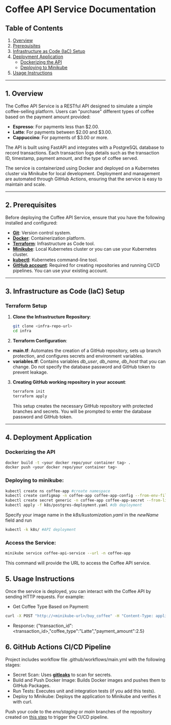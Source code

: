 # **Coffee API Service Documentation**

## **Table of Contents**

1. [Overview](#1-overview)
2. [Prerequisites](#2-prerequisites)
3. [Infrastructure as Code (IaC) Setup](#3-infrastructure-as-code-iac-setup)
4. [Deployment Application](#4-deployment-application)
    - [Dockerizing the API](#dockerizing-the-api)
    - [Deploying to Minikube](#deploying-to-minikube)
5. [Usage Instructions](#5-usage-instructions)

---

## **1. Overview**

The Coffee API Service is a RESTful API designed to simulate a simple coffee-selling platform. Users can "purchase" different types of coffee based on the payment amount provided:

- **Espresso**: For payments less than $2.00.
- **Latte**: For payments between $2.00 and $3.00.
- **Cappuccino**: For payments of $3.00 or more.

The API is built using FastAPI and integrates with a PostgreSQL database to record transactions. Each transaction logs details such as the transaction ID, timestamp, payment amount, and the type of coffee served.

The service is containerized using Docker and deployed on a Kubernetes cluster via Minikube for local development. Deployment and management are automated through GitHub Actions, ensuring that the service is easy to maintain and scale.

---

## **2. Prerequisites**

Before deploying the Coffee API Service, ensure that you have the following installed and configured:

- [**Git**](https://git-scm.com/download/linux): Version control system.
- [**Docker**](https://docs.docker.com/engine/install/): Containerization platform.
- [**Terraform**](https://developer.hashicorp.com/terraform/tutorials/aws-get-started/install-cli): Infrastructure as Code tool.
- [**Minikube**](https://minikube.sigs.k8s.io/docs/start/?arch=%2Flinux%2Fx86-64%2Fstable%2Fbinary+download): Local Kubernetes cluster or you can use your Kubernetes cluster.
- [**kubectl**](https://kubernetes.io/docs/tasks/tools/install-kubectl-linux/): Kubernetes command-line tool.
- [**GitHub account**](https://docs.github.com/en/get-started/start-your-journey/creating-an-account-on-github): Required for creating repositories and running CI/CD pipelines. You can use your existing account.

---

## **3. Infrastructure as Code (IaC) Setup**

### **Terraform Setup**

1. **Clone the Infrastructure Repository**:
   ```bash
   git clone <infra-repo-url>
   cd infra

2. **Terraform Configuration**:

- **main.tf**: Automates the creation of a GitHub repository, sets up branch protection, and configures secrets and environment variables.
- **variables.tf**: Contains variables *db_user*, *db_name*, *db_host* that you can change. Do not specify the database password and GitHub token to prevent leakage.

3. **Creating GitHub working repository in your account**:
   ```bash
   terraform init
   terraform apply
   ```
   This setup creates the necessary GitHub repository with protected branches and secrets. You will be prompted to enter the database password and GitHub token.

---
## **4. Deployment Application**

### **Dockerizing the API**

   ```bash
   docker build -t <your docker repo/your container tag> .
   docker push <your docker repo/your container tag>
   ```

### **Deploying to minikube**:
   ```bash
   kubectl create ns coffee-app #create namespace
   kubectl create configmap -n coffee-app coffee-app-config --from-env-file=.env  #create configmap from .env file
   kubectl create secret generic -n coffee-app coffee-app-secret --from-literal=POSTGRES_PASSWORD=<password> #create secret with database password
   kubectl apply -f k8s/postgres-deployment.yaml #db deployment
   ```
   Specify your image name in the *k8s/kustomization.yaml* in the *newName* field and run
   ```bash
   kubectl -k k8s/ #API deployment
   ```
### **Access the Service**:
   ```bash
   minikube service coffee-api-service --url -n coffee-app
   ```
   This command will provide the URL to access the Coffee API service.

## **5. Usage Instructions**

   Once the service is deployed, you can interact with the Coffee API by sending HTTP requests. For example:

   - Get Coffee Type Based on Payment:
   ```bash
   curl -X POST "http://<minikube-url>/buy_coffee" -H "Content-Type: application/json" -d '{"amount": 2.5}'
   ```
   - Response: {"transaction_id": <transaction_id>,"coffee_type":"Latte","payment_amount":2.5}

## **6. GitHub Actions CI/CD Pipeline**

   Project includes workflow file .github/workflows/main.yml with the following stages:
   - Secret Scan: Uses [**gitleaks**](https://github.com/gitleaks/gitleaks) to scan for secrets.
   - Build and Push Docker Image: Builds Docker images and pushes them to GitHub Packages.
   - Run Tests: Executes unit and integration tests (if you add this tests).
   - Deploy to Minikube: Deploys the application to Minikube and verifies it with curl.

   Push your code to the *env/staging* or *main* branches of the repository created on [this step](#terraform-setup) to trigger the CI/CD pipeline.
